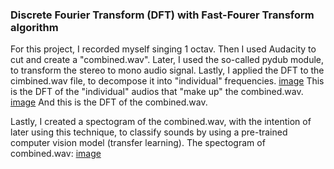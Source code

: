 ### Discrete Fourier Transform (DFT) with Fast-Fourer Transform algorithm

For this project, I recorded  myself singing 1 octav. 
Then I used Audacity to cut and create a "combined.wav".
Later, I used the so-called pydub module, to transform the stereo to mono audio signal.
Lastly, I applied the DFT to the cimbined.wav file, to decompose it into "individual" frequencies.
[image](plots/DFT_individuals_lows.png)
This is the DFT of the "individual" audios that "make up" the combined.wav.
[image](plots/DFT_combined_lows.png)
And this is the DFT of the combined.wav.

Lastly, I created a spectogram of the combined.wav, with the intention of later using this technique,
to classify sounds by using a pre-trained computer vision model (transfer learning).
The spectogram of combined.wav:
[image](plots/combined_spectogram.png)